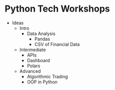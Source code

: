 # Python Tech Workshops

* Ideas
  * Intro
    * Data Analysis
      * Pandas
      * CSV of Financial Data
  * Intermediate
    * APIs
    * Dashboard
    * Polars
  * Advanced
    * Algorithmic Trading
    * OOP in Python
